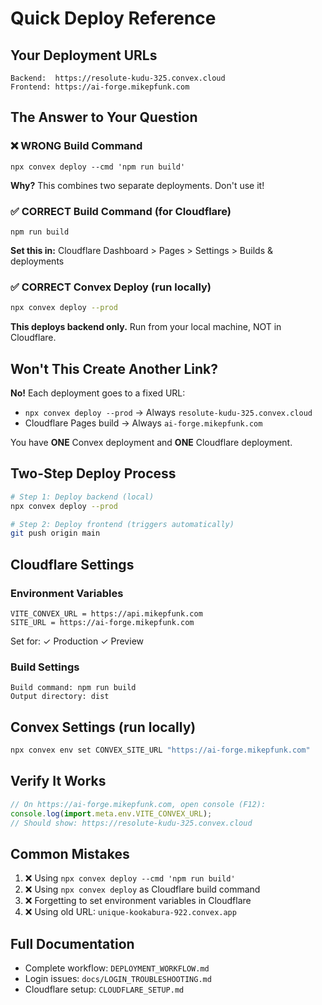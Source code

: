 # Quick Deploy Reference

## Your Deployment URLs

```
Backend:  https://resolute-kudu-325.convex.cloud
Frontend: https://ai-forge.mikepfunk.com
```

## The Answer to Your Question

### ❌ WRONG Build Command
```
npx convex deploy --cmd 'npm run build'
```
**Why?** This combines two separate deployments. Don't use it!

### ✅ CORRECT Build Command (for Cloudflare)
```
npm run build
```
**Set this in:** Cloudflare Dashboard > Pages > Settings > Builds & deployments

### ✅ CORRECT Convex Deploy (run locally)
```bash
npx convex deploy --prod
```
**This deploys backend only.** Run from your local machine, NOT in Cloudflare.

## Won't This Create Another Link?

**No!** Each deployment goes to a fixed URL:

- `npx convex deploy --prod` → Always `resolute-kudu-325.convex.cloud`
- Cloudflare Pages build → Always `ai-forge.mikepfunk.com`

You have **ONE** Convex deployment and **ONE** Cloudflare deployment.

## Two-Step Deploy Process

```bash
# Step 1: Deploy backend (local)
npx convex deploy --prod

# Step 2: Deploy frontend (triggers automatically)
git push origin main
```

## Cloudflare Settings

### Environment Variables
```
VITE_CONVEX_URL = https://api.mikepfunk.com
SITE_URL = https://ai-forge.mikepfunk.com
```
Set for: ✓ Production ✓ Preview

### Build Settings
```
Build command: npm run build
Output directory: dist
```

## Convex Settings (run locally)

```bash
npx convex env set CONVEX_SITE_URL "https://ai-forge.mikepfunk.com"
```

## Verify It Works

```javascript
// On https://ai-forge.mikepfunk.com, open console (F12):
console.log(import.meta.env.VITE_CONVEX_URL);
// Should show: https://resolute-kudu-325.convex.cloud
```

## Common Mistakes

1. ❌ Using `npx convex deploy --cmd 'npm run build'`
2. ❌ Using `npx convex deploy` as Cloudflare build command
3. ❌ Forgetting to set environment variables in Cloudflare
4. ❌ Using old URL: `unique-kookabura-922.convex.app`

## Full Documentation

- Complete workflow: `DEPLOYMENT_WORKFLOW.md`
- Login issues: `docs/LOGIN_TROUBLESHOOTING.md`
- Cloudflare setup: `CLOUDFLARE_SETUP.md`
